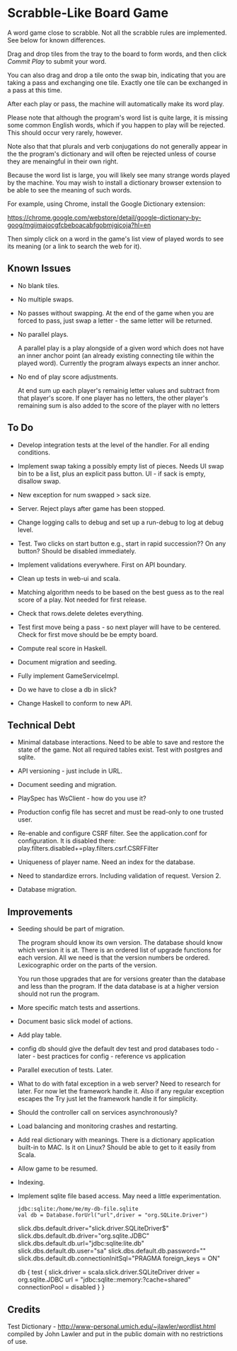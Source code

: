 
# Scrabble-Like Board Game

A word game close to scrabble. Not all the scrabble rules are implemented. See
below for known differences.

Drag and drop tiles from the tray to the board to form words, and then click
_Commit Play_ to submit your word. 

You can also drag and drop a tile onto the swap bin, indicating that you are
taking a pass and exchanging one tile. Exactly one tile can be exchanged in a
pass at this time.

After each play or pass, the machine will automatically make its word play.

Please note that although the program's word list is quite large, it is missing
some common English words, which if you happen to play will be rejected. 
This should occur very rarely, however. 

Note also that that plurals and verb conjugations do not generally appear in the 
the program's dictionary and will often be rejected unless of course they are 
menaingful in their own right.

Because the word list is large, you will likely see many strange words
played by the machine. You may wish to install a dictionary browser extension
to be able to see the meaning of such words. 

For example, using Chrome, install the Google Dictionary extension:

https://chrome.google.com/webstore/detail/google-dictionary-by-goog/mgijmajocgfcbeboacabfgobmjgjcoja?hl=en

Then simply click on a word in the game's list view of played words to 
see its meaning (or a link to search the web for it). 

## Known Issues

- No blank tiles.

- No multiple swaps.

- No passes without swapping. At the end of the game when you are forced to
  pass, just swap a letter - the same letter will be returned.

- No parallel plays. 

  A parallel play is a play alongside of a given word which does not
  have an inner anchor point (an already existing connecting tile within the
  played word). Currently the program always expects an inner anchor.

- No end of play score adjustments.

  At end sum up each player's remainig letter values and subtract from that
  player's score. If one player has no letters, the other player's remaining sum
  is also added to the score of the player with no letters

## To Do

- Develop integration tests at the level of the handler.
  For all ending conditions.

- Implement swap taking a possibly empty list of pieces.
  Needs UI swap bin to be a list, plus an explicit pass button.
  UI - if sack is empty, disallow swap.

- New exception for num swapped > sack size. 

- Server. Reject plays after game has been stopped.

- Change logging calls to debug and set up a run-debug to
  log at debug level.

- Test. Two clicks on start button e.g., start in rapid succession??
  On any button? Should be disabled immediately.

- Implement validations everywhere. First on API boundary.

- Clean up tests in web-ui and scala.

- Matching algorithm needs to be based on the best guess as to 
  the real score of a play. Not needed for first release.

- Check that rows.delete deletes everything.

- Test first move being a pass - so next player will have to
  be centered. Check for first move should be be empty board.

- Compute real score in Haskell.

- Document migration and seeding.

- Fully implement GameServiceImpl.

- Do we have to close a db in slick?

- Change Haskell to conform to new API.

## Technical Debt

- Minimal database interactions. Need to be able to save and restore
  the state of the game. Not all required tables exist. Test with 
  postgres and sqlite.

- API versioning - just include in URL.

- Document seeding and migration.

- PlaySpec has WsClient - how do you use it?

- Production config file has secret and must be read-only to 
  one trusted user.

- Re-enable and configure CSRF filter. See the application.conf for configuration.
  It is disabled there: play.filters.disabled+=play.filters.csrf.CSRFFilter

- Uniqueness of player name. Need an index for the database.

- Need to standardize errors. Including validation of request. Version 2.

- Database migration. 

## Improvements

- Seeding should be part of migration.

  The program should know its own version. The database should know which
  version it is at. There is an ordered list of upgrade functions
  for each version. All we need is that the version numbers be ordered.
  Lexicographic order on the parts of the version.

  You run those upgrades that are for versions greater than the database
  and less than the program. If the data database is at a higher version
  should not run the program.

- More specific match tests and assertions. 

- Document basic slick model of actions.

- Add play table.

- config db should give the default dev test and prod databases
  todo - later - best practices for config - reference vs application

- Parallel execution of tests. Later.

- What to do with fatal exception in a web server? 
  Need to research for later. For now let the framework handle it.
  Also if any regular exception escapes the Try just let the framework handle
  it for simplicity.

- Should the controller call on services asynchronously? 

- Load balancing and monitoring crashes and restarting.

- Add real dictionary with meanings. There is a dictionary application built-in 
  to MAC. Is it on Linux? Should be able to get to it easily from Scala.

- Allow game to be resumed.

- Indexing.

- Implement sqlite file based access. May need a little experimentation.

      jdbc:sqlite:/home/me/my-db-file.sqlite
      val db = Database.forUrl("url",driver = "org.SQLite.Driver")

    slick.dbs.default.driver="slick.driver.SQLiteDriver$"
    slick.dbs.default.db.driver="org.sqlite.JDBC"
    slick.dbs.default.db.url="jdbc:sqlite:lite.db"
    slick.dbs.default.db.user="sa"
    slick.dbs.default.db.password=""
    slick.dbs.default.db.connectionInitSql="PRAGMA foreign_keys = ON"

    db {
        test {
            slick.driver = scala.slick.driver.SQLiteDriver
            driver = org.sqlite.JDBC
            url = "jdbc:sqlite::memory:?cache=shared"
           connectionPool = disabled
       }
    }

## Credits

Test Dictionary - http://www-personal.umich.edu/~jlawler/wordlist.html
compiled by John Lawler and put in the public domain with no restrictions
of use.

